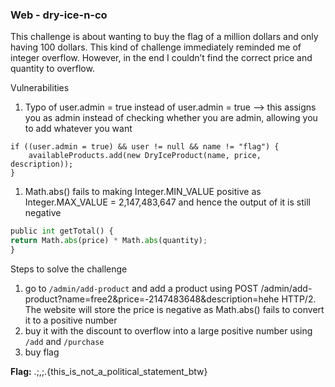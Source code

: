 ### Web - dry-ice-n-co

This challenge is about wanting to buy the flag of a million dollars and only having 100 dollars. This kind of challenge immediately reminded me of integer overflow. However, in the end I couldn’t find the correct price and quantity to overflow.

Vulnerabilities

1. Typo of user.admin = true instead of user.admin = true —> this assigns you as admin instead of checking whether you are admin, allowing you to add whatever you want

```
if ((user.admin = true) && user != null && name != "flag") {
    availableProducts.add(new DryIceProduct(name, price, description));
}
```

1. Math.abs() fails to making Integer.MIN_VALUE positive as Integer.MAX_VALUE = 2,147,483,647 and hence the output of it is still negative

```python
public int getTotal() {
return Math.abs(price) * Math.abs(quantity);
}
```

Steps to solve the challenge

1. go to `/admin/add-product` and add a product using POST /admin/add-product?name=free2&price=-2147483648&description=hehe HTTP/2. The website will store the price is negative as Math.abs() fails to convert it to a positive number
2. buy it with the discount to overflow into a large positive number using `/add` and `/purchase`
3. buy flag

**Flag:**  .;,;.{this_is_not_a_political_statement_btw}